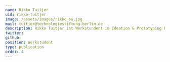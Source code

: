 ```yaml
---
name: Rikko Tuitjer
uid: rikko-tuitjer
image: /assets/images/rikko_sw.jpg
mail: tuitjer@technologiestiftung-berlin.de
description: Rikko Tuitjer ist Werkstundent im Ideation & Prototyping Lab der Technologiestiftung Berlin. Er studiert Wirtschaft und Politik an der HTW Berlin.
twitter:
github:
position: Werkstudent
type: publication
order: 4
---
```

